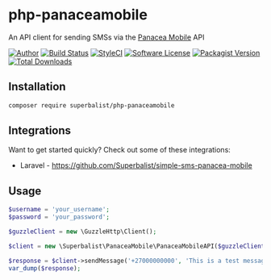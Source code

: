 # php-panaceamobile

An API client for sending SMSs via the [Panacea Mobile](https://www.panaceamobile.com) API

[![Author](http://img.shields.io/badge/author-@superbalist-blue.svg?style=flat-square)](https://twitter.com/superbalist)
[![Build Status](https://img.shields.io/travis/Superbalist/php-panaceamobile/master.svg?style=flat-square)](https://travis-ci.org/Superbalist/php-panaceamobile)
[![StyleCI](https://styleci.io/repos/70233919/shield?branch=master)](https://styleci.io/repos/70233919)
[![Software License](https://img.shields.io/badge/license-MIT-brightgreen.svg?style=flat-square)](LICENSE)
[![Packagist Version](https://img.shields.io/packagist/v/superbalist/php-panaceamobile.svg?style=flat-square)](https://packagist.org/packages/superbalist/php-panaceamobile)
[![Total Downloads](https://img.shields.io/packagist/dt/superbalist/php-panaceamobile.svg?style=flat-square)](https://packagist.org/packages/superbalist/php-panaceamobile)


## Installation

```bash
composer require superbalist/php-panaceamobile
```

## Integrations

Want to get started quickly? Check out some of these integrations:

* Laravel - https://github.com/Superbalist/simple-sms-panacea-mobile

## Usage

```php
$username = 'your_username';
$password = 'your_password';

$guzzleClient = new \GuzzleHttp\Client();

$client = new \Superbalist\PanaceaMobile\PanaceaMobileAPI($guzzleClient, $username, $password);

$response = $client->sendMessage('+27000000000', 'This is a test message.');
var_dump($response);
```
